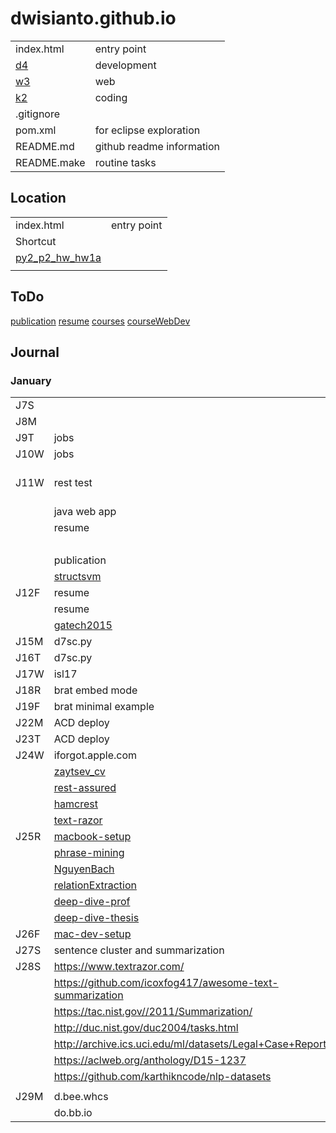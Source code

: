 # dwisianto.github.io

|    |     |
|--- | --- |
| index.html | entry point |
| [d4](d4) | development |
| [w3](w3) | web |
| [k2](k2) | coding |  
| .gitignore | |
| pom.xml    | for eclipse exploration |
| README.md  | github readme information |
| README.make | routine tasks |  

## Location

|    |     |
|--- | --- |
| index.html | entry point |
| Shortcut |  
[py2_p2_hw_hw1a](https://dwisianto.github.io/k2/wk18/wk18core/src/main/py2/p2/hw/hw1a/ ) |
| |



## ToDo

[publication](https://sites.google.com/site/dwisianto/HomeBackup2014/publications)
[resume](docx)
[courses](http://web.engr.illinois.edu/~jianpeng/teaching/CS598_Fall15/index.htm)
[courseWebDev](http://www.umsl.edu/~siegelj/CS4010/)


## Journal

### January

| | | |
|-|-|-|
|J7S  | | |
|J8M  | | |
|J9T  | jobs | deploy |
|J10W | jobs | cartridge |  
|J11W | rest test | com jayway restassured |
|     | java web app | |
|     | resume | [scholar](https://scholar.google.com/citations?user=t4BBr0gAAAAJ&hl=en) |
|     | | [justia](https://patents.justia.com/inventor/dwi-sianto-mansjur_ ) |
|     | publication | |
|     | [structsvm](http://drona.csa.iisc.ernet.in/~shirish/structsvm_sdm.html) |
|J12F | resume  |  [resume_bib](d18/resume/d18.bib.html) |
|     | resume | |
|     | [gatech2015]( https://media.bizj.us/view/img/8481972/georgia-tech-2015-salaries-above-100000.pdf ) |
|J15M | d7sc.py | |
|J16T | d7sc.py | |
|J17W | isl17 | |
|J18R | brat embed mode | |
|J19F | brat minimal example | |
|J22M | ACD deploy | |
|J23T | ACD deploy | |
|J24W | iforgot.apple.com | |
|     | [zaytsev_cv](http://vladimir.io/files/zaytsev-cv-november-2015.pdf) | |
|     | [rest-assured](https://github.com/rest-assured/rest-assured/wiki/Usage) | |
|     | [hamcrest](http://hamcrest.org/) |
|     | [text-razor](https://www.textrazor.com/) |
|J25R | [macbook-setup](http://sourabhbajaj.com/mac-setup/) | |
|     | [phrase-mining](https://shangjingbo1226.github.io/) |
|     | [NguyenBach](http://www.cs.cmu.edu/~nbach/) |
|     | [relationExtraction](http://iesl.cs.umass.edu/riedel/ecml/)|
|     | [deep-dive-prof](https://ds3lab.org/) |
|     | [deep-dive-thesis](https://cs.stanford.edu/people/czhang/zhang.thesis.pdf) |
|J26F | [mac-dev-setup](https://github.com/nicolashery/mac-dev-setup#system-update) |
|J27S | sentence cluster and summarization |
|J28S | https://www.textrazor.com/ |
|     | https://github.com/icoxfog417/awesome-text-summarization |
|     | https://tac.nist.gov//2011/Summarization/ |
|     | http://duc.nist.gov/duc2004/tasks.html|
|     | http://archive.ics.uci.edu/ml/datasets/Legal+Case+Reports |
|     | https://aclweb.org/anthology/D15-1237 |
|     | https://github.com/karthikncode/nlp-datasets |
|     |  |
|J29M | d.bee.whcs |
|     | do.bb.io     |
